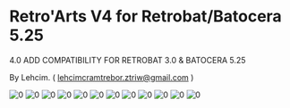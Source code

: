 # Retro'Arts V4 for Retrobat/Batocera 5.25


4.0 ADD COMPATIBILITY FOR RETROBAT 3.0 & BATOCERA 5.25


	
By Lehcim. ( lehcimcramtrebor.ztriw@gmail.com )

![0](https://raw.githubusercontent.com/lehcimcramtrebor/es-theme-retroarts/Screenshots/01.png)
![0](https://raw.githubusercontent.com/lehcimcramtrebor/es-theme-retroarts/Screenshots/02.png)
![0](https://raw.githubusercontent.com/lehcimcramtrebor/es-theme-retroarts/Screenshots/03.png)
![0](https://raw.githubusercontent.com/lehcimcramtrebor/es-theme-retroarts/Screenshots/04.png)
![0](https://raw.githubusercontent.com/lehcimcramtrebor/es-theme-retroarts/Screenshots/05.png)
![0](https://raw.githubusercontent.com/lehcimcramtrebor/es-theme-retroarts/Screenshots/06.png)
![0](https://raw.githubusercontent.com/lehcimcramtrebor/es-theme-retroarts/Screenshots/07.png)
![0](https://raw.githubusercontent.com/lehcimcramtrebor/es-theme-retroarts/Screenshots/08.png)
![0](https://raw.githubusercontent.com/lehcimcramtrebor/es-theme-retroarts/Screenshots/09.png)
![0](https://raw.githubusercontent.com/lehcimcramtrebor/es-theme-retroarts/Screenshots/10.png)
![0](https://raw.githubusercontent.com/lehcimcramtrebor/es-theme-retroarts/Screenshots/11.png)
![0](https://raw.githubusercontent.com/lehcimcramtrebor/es-theme-retroarts/Screenshots/12.png)